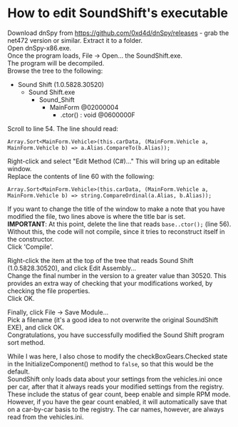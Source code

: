 # How to edit SoundShift's executable

Download dnSpy from https://github.com/0xd4d/dnSpy/releases - grab the net472 version or similar. Extract it to a folder.  
Open dnSpy-x86.exe.  
Once the program loads, File -> Open... the SoundShift.exe.  
The program will be decompiled.  
Browse the tree to the following:  
* Sound Shift (1.0.5828.30520)  
    * Sound Shift.exe  
        * Sound_Shift  
            * MainForm @02000004  
                * .ctor() : void @0600000F  
   
Scroll to line 54. The line should read:

`Array.Sort<MainForm.Vehicle>(this.carData, (MainForm.Vehicle a, MainForm.Vehicle b) => a.Alias.CompareTo(b.Alias));`

Right-click and select "Edit Method (C#)..." This will bring up an editable window.  
Replace the contents of line 60 with the following:

`Array.Sort<MainForm.Vehicle>(this.carData, (MainForm.Vehicle a, MainForm.Vehicle b) => string.CompareOrdinal(a.Alias, b.Alias));`

If you want to change the title of the window to make a note that you have modified the file, two lines above is where the title bar is set.  
**IMPORTANT**: At this point, delete the line that reads `base..ctor();` (line 56). Without this, the code will not compile, since it tries to reconstruct itself in the constructor.  
Click 'Compile'.  

Right-click the item at the top of the tree that reads Sound Shift (1.0.5828.30520), and click Edit Assembly...  
Change the final number in the version to a greater value than 30520. This provides an extra way of checking that your modifications worked, by checking the file properties.  
Click OK.  

Finally, click File -> Save Module...  
Pick a filename (it's a good idea to not overwrite the original SoundShift EXE), and click OK.  
Congratulations, you have successfully modified the Sound Shift program sort method.  

While I was here, I also chose to modify the checkBoxGears.Checked state in the InitializeComponent() method to `false`, so that this would be the default.  
SoundShift only loads data about your settings from the vehicles.ini once per car, after that it always reads your modified settings from the registry. These include the status of gear count, beep enable and simple RPM mode. However, if you have the gear count enabled, it will automatically save that on a car-by-car basis to the registry. The car names, however, are always read from the vehicles.ini.
